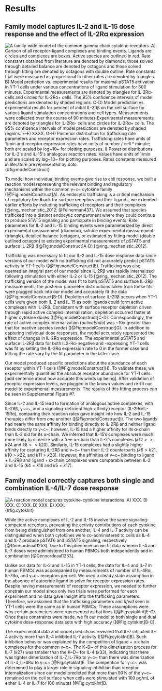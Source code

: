 # Results

## Family model captures  IL-2 and IL-15 dose response and the effect of IL-2Rα expression

![**A family-wide model of the common gamma chain cytokine receptors.** A) Cartoon of all receptor-ligand complexes and binding events. Ligands are circles and complexes are boxes. Active species are outlined in red. Rate constants obtained from literature are denoted by diamonds; those solved through detailed balance are denoted by octagons and those solved through fitting are denoted by octagons with double outline. Rate constants that were measured as proportional to other rates are denoted by triangles.
B) Model prediction vs. experimental results for maximal pSTAT5 activation in YT-1 cells under various concentrations of ligand stimulation for 500 minutes. Experimental measurements are denoted by triangles for IL-2Rα- cells and circles for IL-2Rα+ cells. The 95% confidence intervals of model predictions are denoted by shaded regions.
C-D) Model prediction vs. experimental results for percent of initial IL-2Rβ on the cell surface for various ligand stimulation concentrations and cell types. Measurements were collected over the course of 90 minutes.Experimental measurements are denoted by triangles for IL-2Rα- cells and circles for IL-2Rα+ cells. The 95% confidence intervals of model predictions are denoted by shaded regions.
E-F) XXXX.
G-H) Posterior distribution for trafficking rate parameters and receptor expression rates. Trafficking rates have units of 1/min and receptor expression rates have units of number / cell * minute; both are scaled by log~10~ for plotting purposes.
I) Posterior distributions for IL-2's and IL-15's analogous reaction rates. Values have units of 1/min and are scaled by log~10~ for plotting purposes. Rates constants measured in literature are represented by dots.](./Figures/figure1.svg){#fig:modelConstruct}

To model how individual binding events give rise to cell response, we built a reaction model representing the relevant binding and regulatory mechanisms within the common γ~c~ cytokine family ([@Fig:modelConstruct]A). As endocytic trafficking is a critical mechanism of regulatory feedback for surface receptors and their ligands, we extended earlier efforts by including trafficking of receptors and their complexes [@ring_mechanistic_2012; @Feinerman437]. We assumed that species trafficked into a distinct endocytic compartment where they could continue to produce STAT5 signaling and participate in binding events. Rate parameters for IL-2 and IL-15 binding events were parameterized by direct experimental measurement (diamond), soluble experimental measurement (triangle), detailed balance (octagon), or estimated by fitting model (double outlined octagon) to existing experimental measurements of pSTAT5 and surface IL-2Rβ ([@Fig:modelConstruct]A-D) [@ring_mechanistic_2012].

Trafficking was necessary to fit our IL-2 and IL-15 dose response data since versions of our model with no trafficking did not accurately predict pSTAT5 activity in YT-1 cells ([@Fig:modelConstruct]E). Trafficking was also deemed an integral part of our model since IL-2Rβ was rapidly internalized following stimulation with either IL-2 or IL-15 [@ring_mechanistic_2012]. The trafficking version of the model was fit to both pSTAT5 and surface IL-2Rβ measurements; the posterior parameter distributions taken from these fits were plugged back into our model and accurately fit the data ([@Fig:modelConstruct]B-D). Depletion of surface IL-2Rβ occurs when YT-1 cells were given both IL-2 and IL-15 as both ligands could form active complexes with IL-2Rβ. Consistent with surface receptor depletion driven through rapid active complex internalization, depletion occurred faster at higher cytokine doses ([@Fig:modelConstruct]C-D). Correspondingly, the rate of active complex internalization ($activeEndo$) was ~10x greater than that for inactive species ($endo$) ([@Fig:modelConstruct]G). In addition to capturing individual dose responses, the model accurately represented the effect of changes in IL-2Rα expression. The experimental pSTAT5 and surface IL-2Rβ data for both IL2-Rα-negative and -expressing YT-1 cells was fit by setting the IL-2Rα expression rate to 0 in the former case and letting the rate vary by the fit parameter in the latter case.

Our model produced specific predictions about the abundance of each receptor within YT-1 cells ([@Fig:modelConstruct]H). To validate these, we experimentally quantified the absolute receptor abundance for YT-1 cells. [add sentence about how accurate this winds up being]. After validation of receptor expression levels, we plugged in the known values and re-fit our model to experimental measurements. The results of this fitting process can be seen in Supplemental Figure #?.

Since IL-2 and IL-15 lead to formation of analogous active complexes, with IL-2Rβ, γ~c~, and a signaling-deficient high-affinity receptor (IL-2Rα/IL-15Rα), comparing their reaction rates gave insight into how IL-2 and IL-15 therapies differ from one another ([@Fig:modelConstruct]I). The two ligands had nearly the same affinity for binding directly to IL-2Rβ and neither ligand binds directly to γ~c~; however, IL-15 had a higher affinity for its α-chain than IL-2 did for its α-chain. We inferred that IL-15’s complexes were much more likely to dimerize with a free α-chain than IL-2’s complexes ($k12 >> k24$ and $k8 >> k20$). Similarly, IL-15 complexes had a slightly higher affinity for capturing IL-2Rβ and γ~c~ than their IL-2 counterparts ($k9 > k21$, $k10 > k22$, and $k11 > k23$). However, the affinities of γ~c~ binding to ligand + IL-2Rβ and ligand + α-chain complexes were comparable between IL-2 and IL-15 ($k4 = k16$ and $k5 = k17$).

## Family model correctly captures both single and combination IL-4/IL-7 dose response

![**A reaction model captures cytokine-cytokine interactions.** A) XXX. B) XXX. C) XXX. D) XXX. E) XXX.](./Figures/figure2.svg){#fig:cytokInt}

While the active complexes of IL-2 and IL-15 involve the same signaling-competent receptors, preventing the activity contributions of each cytokine from being distinguished from one another, IL-4 and IL-7 activity can be distinguished when both cytokines were co-administered to cells as IL-4 and IL-7 produce pSTAT6 and pSTAT5 signaling, respectively [@Gonnordeaal1253]. Due to this phenomenon we fit data wherein IL-4 and IL-7 doses were administered to human PBMCs both independently and in combination [@Gonnordeaal1253].

Unlike our data for IL-2 and IL-15 in YT-1 cells, the data for IL-4 and IL-7 in human PBMCs was accompanied by measurements of number of IL-4Rα, IL-7Rα, and γ~c~ receptors per cell. We used a steady state assumption in the absence of autocrine ligand to solve for  receptor expression rates. Despite having measurements of receptor expression, we needed to further constrain our model since only two trials were performed for each experiment and no data gave insight into the trafficking parameters. Therefore, we assumed that the trafficking parameters and $kfwd$ seen in YT-1 cells were the same as in human PBMCs. These assumptions were why certain parameters were represented as flat lines ([@Fig:cytokInt]E-G). Once these constraints were made, we fit our model to both single and dual cytokine dose-response data sets with high accuracy ([@Fig:cytokInt]B-C).

The experimental data and model predictions revealed that IL-7 inhibited IL-4 activity more than IL-4 inhibited IL-7 activity ([@Fig:cytokInt]B). Such inhibition behavior was explained by the competition of ligand + α-chain complexes for the common γ~c~. The K~D~ of this dimerization process for IL-7 ($k27$) was smaller than the K~D~ for IL-4 ($k33$), indicating that there was tighter dimerization of IL-7_IL-7Rα to γ~c~ than there was dimerization of IL-4_IL-4Rα to γ~c~ [@Fig:cytokInt]E. The competition for γ~c~ was determined to play a larger role in signaling inhibition than receptor internalization since our model predicted that more than 90% of the γ~c~ remained on the cell surface when cells were stimulated with 100 pg/mL of either IL-4 or IL-7 for 100 minutes [@Fig:cytokInt]D.

